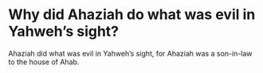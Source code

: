 # Why did Ahaziah do what was evil in Yahweh’s sight?

Ahaziah did what was evil in Yahweh’s sight, for Ahaziah was a son-in-law to the house of Ahab.
